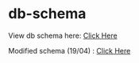 # db-schema

View db schema here: [Click Here](https://viewer.diagrams.net/?tags=%7B%7D&highlight=0000ff&edit=_blank&layers=1&nav=1&title=Untitled%20Diagram.drawio#R7Ztdc5s4FIZ%2FjS%2Bd4Tv2Zb687TbpZp3ubPfKo4BsawqICnlt99evBJIBCRziFuMde6aZoiPpANLDq6MDHth30eY3ApLlEw5gOLCMYDOw7weWZY5GDvuPW7a5xb62c8OCoEA0Kgwv6AcURkNYVyiAaaUhxTikKKkafRzH0KcVGyAEr6vN5jisnjUBC6gZXnwQ6ta%2FUUCXuXXkGoX9A0SLpTyzaYiaCMjGwpAuQYDXFRPc0AmOqbjEZ0giEMOYsponQL5BMnAflpTyO70ZWBP2b85bXy0wXoQQJCi98nHEzH7KmkzmIEIhH%2BaSo1vhiJ3OfhjYdwRjmh9FmzsY8rmS05Bf06ShdjcOhPtt0cF4sNPPeP6VOj%2B%2BR6Zv%2Ff7n7Wro5l7%2BBeFKjO9faX51bHzoVg56ukZRyO5gYN%2F6SxQGj2CLV%2FysKQX%2BN1m6XWKCfrARASGrMpmBVRMqGGIzVG7xwnsyM7cSvIoDGIhOfExFH9ORZXEtRuaU4G%2B7ybd4f5iy9s9yKIyd6RGkVF6KnG1eG4B0mZ2PF0CIFjE79llvdu%2FMQHxxfn769RJR%2BJIAnxvW7KHit0EjeYtiACGhcNM4M%2BZuvtlzCXEEKdmyJrKDxE8%2Bko4orwvAzZGwLUtwW5JtIIhd7HwXILADwcI7uPA0LlaMi9nHYGB5IOJDEL%2BmSXb7xpD9PX%2FSK7yQM%2FHKaPIW%2FGiOSEpnMYigXheCxioYARTq5gSk6RqToKZmiWM4jFfRKydZrSWYgaTyLREI4ZzuCLvDIWY43Mc4A3%2BOwlAxpYwKFC8es173jsIuJ5NzgZh43YgTUJxIOMHrjmiCKaClMkNHYvte0pqfch0%2FgZvbkjbT7Yo209Rwe4LxaviRwuiiRUfVIntc1SLPclvSMe6MDquWjkyMCvFRHnOOzgzJFpNPWZjCjzAOBFdql2nhsWj%2FAdMsgPqSPZ661hDkw1nCpHEVI3puumI2sPReYXE6Q8fW0PmDBJcAp2dROYEAx3Q0MjAno9CMOlXJgqAaVcmDZoPWi8S0rosUloY%2BAaB1VhgiNhPbIQgCBkA64JFjrSbp5vz2KKqNsTYJ26vBYCZP0NCO4U5X6dnJnH3q8ZO%2Bjctk7hJAHV%2FrPLeF1o2Pq3X6bi4Xg2qQVCd4iiYW8pXxlTYHRhGP0Gr6ZXH9I0ppc9fvKxBTRLdnJzPv36bVcdShzFxrHE0hU4UVATy1NRFL2kVujpk7ctT9Wv%2Bh1UjH5A2VWcdSZdrHVPXZounsRoZGelWWGaqraMgxTWcEUCYdZ6dE16ce8Iw1xJ7BNsoy7Bf5OWa0Y1flxzR7j3akAJbYSHI2Woc6SphTl3zOHdJtUpcUErVnulsan3gYY%2BnZ5lJW8CIfx5QPNXqxa%2Bjw6ugYdUaHnm3OtklvZ5s%2F1wYkPqBwgfmF6cmc1CcooQjH56YRTVjs0YhaCuyuKLD1jIo2RzBYQPl0wmzHOoUh4NP5UNRoE1AaPxgHN%2FyLCFZ8mLIJ%2FIKfQLytqAIffLhB9Kvswo7%2F4fYreyzL95tSw%2FttqfAMCWLjwR%2Ft3BazsflaLuS%2BLFksXGWlbbmkOsvHgw%2FC%2FoefjRleER%2FuGW2Rn2CSuYB7lxanHpsyJ0YdJ9JIsgn6t3rFdfCIczxjlH39IfC2vKpcOeqLi%2FxORS%2Br9C2G4shWHNmqo3woNEcZy7sb%2Fwm89YxQ73gzpL3rCuLjsfduxH81lf3BpiyNjrritWVNyxCojrpmTU8HTCAMXnkQdIm2jhltDU1lt%2BZ6bXfyXmcLrb6Tnws69m%2FXal%2BqldORTenlw97h%2BTjK0wtvfeWUv7g7r3Auf8R%2FPl9kdkWZowf1Ha930b6lbmhcGaZbDefYGB4czpnSXRHSGaOd4cSDOrshX3CsddY2FVFUP2Rqu9A6iiNHddTxQuvoH7v0H9RVIHf3I74HZ88Z9YyzfKvxv%2BNZi%2FcO5dk9cuDo6J%2Fo9M4zQ9PyKkw7zvhw4eYLgWVWUTdHvaPutETd7HuL9Kuk2%2B1buk8%2B3dRSurPIRgXa9voGuq12558anw7QnprgPBRoV3XUNdAnmGCqAm3ukk0H6rbhVDG3neu%2BMbdbYp6%2FIu0xRFG%2FkVPTC61DFMWRpTrqGnP9iygd84JSsa0vIayQ2pCft9nMHoBWKWhRd5vW%2B18e%2FEpQrbagNujxz%2FKn%2FODOO5i%2F0RuOGvhjQIBtqVnCG6TNF%2Bwpcn5d%2Fa0nO8g9toSbFYvfnebNix8L2w%2F%2FAQ%3D%3D)


Modified schema (19/04) : [Click Here](https://viewer.diagrams.net/?tags=%7B%7D&highlight=0000ff&edit=_blank&layers=1&nav=1&title=dbschema.drawio#R7V1dc9o4FP01PJLBHxh4bJPQZpt0s0m32z4xii1AE9uitkigv34lW8K2JIMxGGjCTDvFVx%2B2peOjq6MrtWVdBotPEZhN77AH%2FZbZ8RYt66plmma3Z9F%2FmGWZWnpGLzVMIuSlJiMzPKLfkBs73DpHHowLGQnGPkGzotHFYQhdUrCBKMKvxWxj7BfvOgMTqBgeXeCr1v%2BQR6aptd%2FtZPbPEE2m4s5Gh6cEQGTmhngKPPxaMMEFGeKQ8Ee8h1EAQhgSmnIHomcYtbrXU0LYm35omUP6Z8xyX0wwnvgQzFB84eKAmt2YZhmOQYB81sy5ij7yiujtrOuWdRlhTNJfweIS%2BqyvRDekzzQsSV21Q8TqrVCgc23FX%2FH4B7F%2F%2FwoM1%2Fzrn4%2Fzdjet5QX4c96%2B%2F8bp09H2IUvR6PErCnz6Bi3roztFvncLlnjO7hoT4D6Lq49THKHftEWAT5MMaqDJEeEYoj2Uz%2FHISlIzs0Z4HnrQ44VYm%2FIyhi2u%2BbN0kkoj%2FLzqfJOVhzHNfy%2BaorMy3YKYiEcRvc1SPRBPk%2FuxC%2BCjSUh%2Fu7Q0fXdqiFx%2Bf3b71yki8HEGXGZ4pR8Vew0SiFdUu4H3zAuMCFzkTLxbPkEcQBItaRaRKuDHP0nL5tevGcCNPrdNc%2BA2BbYBR%2BxkVXcGBPqDY2ELXDgKLuYUF6Mbr2U6IGBNED7Fs%2BT1O2369%2F6LmuD4DBNPFE3OhP0aoygmoxAEUE3zQWkSDADyVfMMxPErjjxNyhSHsB3OgyeGZDk1whRIMr4FBHw4JiuEXWIfUzhchTgB%2Fhj5vmSKKSpQOLlNSl3ZEnYZMhkIECWvD%2FwGBM8EOMHTCtERJoDkrimaBGzXIm3tJ70Zfhxu3YpoM7pNoc0wFLjdwXDeviEwOHPRQbnIGhS5yDG7FdExaAwdphYdCRll5CN95gw6IyRyDL8kbgr7hbHHcSUXechqzPJ%2FxiRxoL4ln6f%2BNjchc5UQbXRdDVkqs%2BirmUXIhaMZZdh5iIiajuIReKE0iPTFafILnLxpVjOqI3lbWrMbA66lAPfvyDu7V0emtBNwr2jDy8jADBkZY%2Bk4LXHBNJyWuuxl3PKgKyJoraSMB4jOCn1Em33ZBp5HARC3mN%2BqpTLVnL4eQVoPbzGjM0XojcQNSvJRuJN5XHrLt8x%2BVmXQn45Tp84tE%2FY7e3WHp0CnW4ECB4elQHWKmXJE0XPT8aBElRmrJfiKy721gLmNmnLJZOMWxaS86K85CAkiy8qEF1NOQ8AfRfDXHLKa3zI97WXOqcNfg%2FTUU%2FD3QPsJzCPAPPUhHyHPNHVIIcyWJ5%2FH99T6Kkw2sNNrKNipuouml74eRh%2BEp6UmJTKXLqFEMHsYRYBQ6tCIb3iSPOPD7dtmqV5lPJ6OEzVQ4HcPlkEiJpyp6ZAelFWkJsM4ugclyDGHjVmKjcruk%2BQ66VT2tEKynOlkK54qJmZvmTwGlRFzMi6OqcrqOfnzTB%2BHpA%2B7W%2FRsOio6VkxRQEe%2FMXSosnqqZm%2BU1b9qnRUXEDjB0VI3wbrkaWsUJxi7EZoRhMM3zSNbQKecR%2FRIsZpCiqUqOUofQW8CxRcMk5nyA%2FQB687rLEXpgFz7wdD7wMJD6OX1A%2B3Ab%2FgOhMsCc7DGhwtEfogi9PdPZr%2BwBuL6apHLeLXMXdzDCNH2YJ9%2Fagtp2%2FzIX6R1meIyqyq5Wuav5MpKKSLG88iFaxqXyyCURSdw7QDEJWPW0Gthkx9vtDgRxijpoBdYeF4dePg97jFK1rBEKJFT9IhseR0lfXVeyswFpkgVWU6JOCUqSttGqSjB8urFd4C3qkQdHd4U0k6vAPHBwNka4juj8mTAJgkDtjwqVsWaojDIFTWNNVVOGELoPTFH6eyRHdIjaxvSjK7rVJ3tO40NtOpsf8zRsX5Kp13jy8uZZbJ2vSVFFwepBLEp5CtdR3zD7tzqe96%2FpmQ0hTJbdfwbHu%2BCdUNdu3PRMbpFd442a213zhDVZS5dp78ynJZTJz74kxlnLUMiRTmqq%2BpAa0sV2XJFDQ%2B0thp7c3ynrgDy7nqIr4GzY%2FcPC2exCPLn41nx9%2BriuXtgx9FWI4aOjmcKTdMpYNq2B%2FWJmw0EplGEutE%2FNNTtilA3Tm6KtC%2Fq7h6buk9ebqpI3YlnIwPack6Uu0WY9ckC2pEFzrqA7soVNQ3oExSYioA2VmJTTd7u2EWYW3bvwDC3KsJ8tdXvVGBuybF5srxQ2UWRKjLlipqGuRpRpcI8Qymf1ucgLCG1RJ%2B3aFfXgFbOaZFnm%2Bb2iwc7ANWsCtSqfLwr%2FqTdh05t%2FPU3VFSCPwoIsMxlm7EMcfkDOxKd94obX%2BmPtMa64A5%2Bfm%2BPr7%2BDZ8%2F5eWPefb%2B6udRtlL0JX2jnYy7InIXbLYRbRS3TfEqlwq0t6bYDTSSOdoF0L5E4WnCo4%2FvNer2Wh%2FttUE9LIovLQ5EjyLdZTGmHTtnO%2Bmqb3KooxWIJX1c%2Bt7zPS%2F%2B5ku8GbJaTw%2B4L%2BPsIBNI%2BnzowZz125q4DclfbkMbIvmbR6cDkpa5IXq4nr8vSaOWa1KIy4fuij96J04cYYA86f01NQ%2BSXzA6089jeemVG61DvIqsccdYoBTIMai%2FUyO5Uc9E3enCpQaqnAy46V%2BwXAGbYdaNwtkVdOVcfD3TSxKtv1sScHHrRa24xRY85U3XYCQzaNwE7fOrsEh3SJRrI8oNmz1dzkdF6eKhrx5uDojW%2BDwu2H6XB9qXnh6SIS%2FdeqX7R%2B%2FKD0s%2FyNAKh9Q9YZRG2usJZdWDYu%2BTXl5yHXmdwIXbHbcvl8verq2tPwl%2B%2FX3qrRrU%2FzUkGVyh2aV%2Bypx1eQeCrm5%2FOo0aTo4Y8j64uAso%2By%2F7IQVUBkVaAqxmqOUYLdkQKB15JKGdy6sAYubl872wM2ZMW12sMJqoYdwfjmLoBZw45MIdII1dfxUZzhw3osaFqcTuduBlTZ0R7BiZ0ITtoSU2hHy1yW7pznVwKB6jjHf1ZUe%2BOd7YW8Zo7SUD%2FgOregl1812yjUn4xfcNC%2BmpF%2F6IY0dpav55f1U%2BuIKBUjoYqGUZ2dLy7vSLlmHVDmnrWhooaVlA0Zw%2Bwcy4hP%2Bdyg55%2FHteaHNd6skw30Dg9pm5ga2zirDmJYK2iol9geiN7xOsML2l3beXW6nq4Oc1MjCZ7Hl62Wt4p3dG9afdPvQGmcnjXmk9i%2FyOMFATYrz3CyCyytxGGXmb%2F60GaPfuvKqzr%2FwE%3D)
